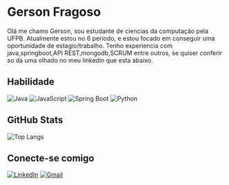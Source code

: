 # Gerson Fragoso
Olá me chamo Gerson, sou estudante de ciencias da computação pela UFPB. Atualmente estou no 6 periodo, e estou focado em conseguir uma oportunidade de estagio/trabalho. Tenho experiencia com java,springboot,API REST,mongodb,SCRUM entre outros, se quiser conferir so da uma olhado no meu linkedin que esta abaixo. 

## Habilidade
![Java](https://img.shields.io/badge/java-%23ED8B00.svg?style=for-the-badge&logo=openjdk&logoColor=white)
![JavaScript](https://img.shields.io/badge/JavaScript-F7DF1E?style=for-the-badge&logo=javascript&logoColor=black)
![Spring Boot](https://img.shields.io/badge/Spring-141354C?style=for-the-badge&logo=spring&logoColor=white)
![Python](https://img.shields.io/badge/python-3670A0?style=for-the-badge&logo=python&logoColor=ffdd54)

## GitHub Stats
![Top Langs](https://github-readme-stats-git-masterrstaa-rickstaa.vercel.app/api/top-langs/?username=gersonfragoso&bg_color=000&border_color=30A3DC&title_color=E94D5F&text_color=FFF)

## Conecte-se comigo
[![LinkedIn](https://img.shields.io/badge/LinkedIn-0077B5?style=for-the-badge&logo=linkedin&logoColor=white)](https://www.linkedin.com/in/gerson-fragoso-424b4721b/)
[![Gmail](https://img.shields.io/badge/Gmail-333333?style=for-the-badge&logo=gmail&logoColor=red)](mailto:gersonfragoso.araujo@gmail.com)

